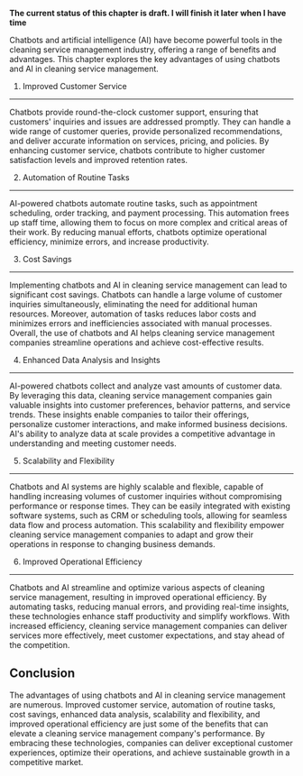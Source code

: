 **The current status of this chapter is draft. I will finish it later when I have time**

Chatbots and artificial intelligence (AI) have become powerful tools in the cleaning service management industry, offering a range of benefits and advantages. This chapter explores the key advantages of using chatbots and AI in cleaning service management.

1. Improved Customer Service
----------------------------

Chatbots provide round-the-clock customer support, ensuring that customers' inquiries and issues are addressed promptly. They can handle a wide range of customer queries, provide personalized recommendations, and deliver accurate information on services, pricing, and policies. By enhancing customer service, chatbots contribute to higher customer satisfaction levels and improved retention rates.

2. Automation of Routine Tasks
------------------------------

AI-powered chatbots automate routine tasks, such as appointment scheduling, order tracking, and payment processing. This automation frees up staff time, allowing them to focus on more complex and critical areas of their work. By reducing manual efforts, chatbots optimize operational efficiency, minimize errors, and increase productivity.

3. Cost Savings
---------------

Implementing chatbots and AI in cleaning service management can lead to significant cost savings. Chatbots can handle a large volume of customer inquiries simultaneously, eliminating the need for additional human resources. Moreover, automation of tasks reduces labor costs and minimizes errors and inefficiencies associated with manual processes. Overall, the use of chatbots and AI helps cleaning service management companies streamline operations and achieve cost-effective results.

4. Enhanced Data Analysis and Insights
--------------------------------------

AI-powered chatbots collect and analyze vast amounts of customer data. By leveraging this data, cleaning service management companies gain valuable insights into customer preferences, behavior patterns, and service trends. These insights enable companies to tailor their offerings, personalize customer interactions, and make informed business decisions. AI's ability to analyze data at scale provides a competitive advantage in understanding and meeting customer needs.

5. Scalability and Flexibility
------------------------------

Chatbots and AI systems are highly scalable and flexible, capable of handling increasing volumes of customer inquiries without compromising performance or response times. They can be easily integrated with existing software systems, such as CRM or scheduling tools, allowing for seamless data flow and process automation. This scalability and flexibility empower cleaning service management companies to adapt and grow their operations in response to changing business demands.

6. Improved Operational Efficiency
----------------------------------

Chatbots and AI streamline and optimize various aspects of cleaning service management, resulting in improved operational efficiency. By automating tasks, reducing manual errors, and providing real-time insights, these technologies enhance staff productivity and simplify workflows. With increased efficiency, cleaning service management companies can deliver services more effectively, meet customer expectations, and stay ahead of the competition.

Conclusion
----------

The advantages of using chatbots and AI in cleaning service management are numerous. Improved customer service, automation of routine tasks, cost savings, enhanced data analysis, scalability and flexibility, and improved operational efficiency are just some of the benefits that can elevate a cleaning service management company's performance. By embracing these technologies, companies can deliver exceptional customer experiences, optimize their operations, and achieve sustainable growth in a competitive market.

